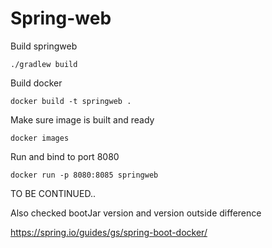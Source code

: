 # Spring-web

Build springweb

`./gradlew build`

Build docker

`docker build -t springweb .`

Make sure image is built and ready

`docker images`

Run and bind to port 8080

`docker run -p 8080:8085 springweb`


TO BE CONTINUED.. 

Also checked bootJar version and version outside difference

https://spring.io/guides/gs/spring-boot-docker/
